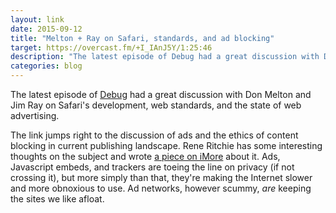 ```yaml
---
layout: link
date: 2015-09-12
title: "Melton + Ray on Safari, standards, and ad blocking"
target: https://overcast.fm/+I_IAnJ5Y/1:25:46
description: "The latest episode of Debug had a great discussion with Don Melton and Jim Ray on Safari's development, web standards, and the state of web advertising."
categories: blog
---
```


The latest episode of [Debug](http://www.imore.com/debug) had a great discussion with Don Melton and Jim Ray on Safari's development, web standards, and the state of web advertising.

The link jumps right to the discussion of ads and the ethics of content blocking in current publishing landscape. Rene Ritchie has some interesting thoughts on the subject and wrote [a piece on iMore](http://www.imore.com/content-blockers-bad-ads-and-what-were-doing-about-it) about it. Ads, Javascript embeds, and trackers are toeing the line on privacy (if not crossing it), but more simply than that, they're making the Internet slower and more obnoxious to use. Ad networks, however scummy, _are_ keeping the sites we like afloat.
